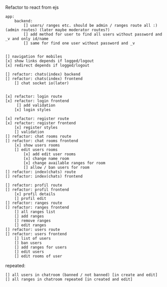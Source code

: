 Refactor to react from ejs

    app:
        backend:
            [] users/ ranges etc. should be admin / ranges route all :)(admin routes) (later maybe moderator routes?)
            [] add method for user to find all users without password and _v and only id/name
            [] same for find one user without password and _v


    [] navigation for mobiles
    [x] show links depends if logged/logout
    [x] redirect depends if logged/logout

    [] refactor: chats(index) backend
    [] refactor: chats(index) frontend
        [] chat socket io(later)


    [x] refactor: login route
    [x] refactor: login frontend
         [] add validation
        [x] login styles

    [x] refactor: register route
    [x] refactor: register frontend
        [x] register styles
        [] validation
    [] refactor: chat rooms route
    [] refactor: chat rooms frontend
        [x] show users rooms
        [] edit users rooms
            [x] add edit user rooms
            [x] change name room
            [x] change available ranges for room
            [] allow / ban users for room
    [] refactor: index(chats) route
    [] refactor: index(chats) frontend

    [] refactor: profil route
    [] refactor: profil frontend
        [x] profil details
        [] profil edit
    [] refactor: ranges route
    [] refactor: ranges frontend
        [] all ranges list
        [] add ranges
        [] remove ranges
        [] edit ranges
    [] refactor: users route
    [] refactor: users frontend
        [] list of users
        [] ban users
        [] add ranges for users
        [] edit users
        [] edit rooms of user

repeated:

    [] all users in chatroom (banned / not banned) [in create and edit]
    [] all ranges in chatroom repeated [in created and edit]

